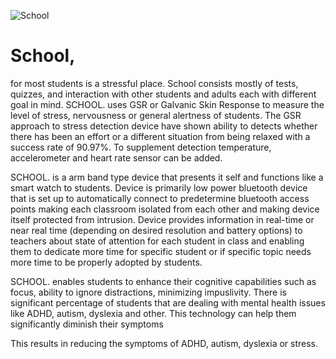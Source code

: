 ![School](https://raw.githubusercontent.com/nccwarp9/School/branch/MockUp_Images/EDA4.png)
# School,
for most students is a stressful place. School
consists mostly of tests, quizzes, and interaction with other
students and adults each with different goal in mind.
SCHOOL. uses GSR or Galvanic Skin Response
to measure the level of stress, nervousness or general
alertness of students. The GSR approach to stress detection
device have shown ability to detects whether there has
been an effort or a different situation from being relaxed
with a success rate of 90.97%. To supplement detection
temperature, accelerometer and heart rate sensor can be
added.

SCHOOL. is a arm band type device that presents
it self and functions like a smart watch to students. Device
is primarily low power bluetooth device that is set up to
automatically connect to predetermine bluetooth access
points making each classroom isolated from each other
and making device itself protected from intrusion.
Device provides information in real-time or near real
time (depending on desired resolution and battery options)
to teachers about state of attention for each student in
class and enabling them to dedicate more time for specific
student or if specific topic needs more time to be properly
adopted by students.

SCHOOL. enables students to enhance their
cognitive capabilities such as focus, ability to ignore
distractions, minimizing impuslivity. There is significant
percentage of students that are dealing with mental
health issues like ADHD, autism, dyslexia and other. This
technology can help them significantly diminish their
symptoms

This results in reducing the symptoms of ADHD,
autism, dyslexia or stress.
